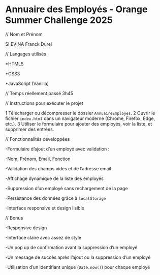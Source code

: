 # Annuaire des Employés - Orange Summer Challenge 2025

// Nom et Prénom

SI EVINA Franck Durel

// Langages utilisés

*HTML5

*CSS3

*JavaScript (Vanilla)

// Temps réellement passé
3h45

// Instructions pour exécuter le projet

1 Télécharger ou décompresser le dossier `AnnuaireEmployes`.
2 Ouvrir le fichier `index.html` dans un navigateur moderne (Chrome, Firefox, Edge, etc.).
3 Utiliser le formulaire pour ajouter des employés, voir la liste, et supprimer des entrées.

// Fonctionnalités développées

-Formulaire d’ajout d’un employé avec validation :

-Nom, Prénom, Email, Fonction

-Validation des champs vides et de l’adresse email

-Affichage dynamique de la liste des employés

-Suppression d’un employé sans rechargement de la page

-Persistance des données grâce à `localStorage`

-Interface responsive et design lisible

// Bonus

-Responsive design 

-Interface claire avec assez de style

-Un pop up de confirmation avant la suppression d’un employé

-Un message de succès après l’ajout ou la suppression d’un employé

-Utilisation d’un identifiant unique (`Date.now()`) pour chaque employé
